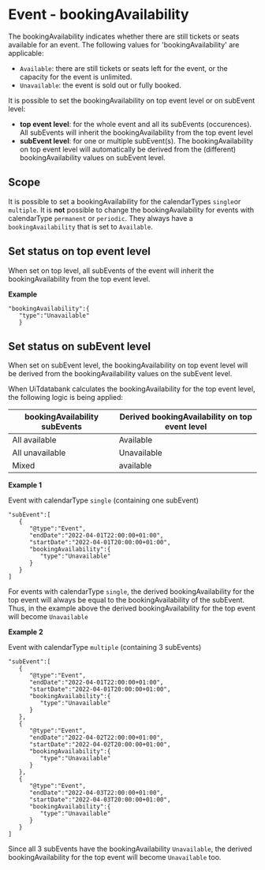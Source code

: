 ---
---

# Event - bookingAvailability

The bookingAvailability indicates whether there are still tickets or seats available for an event. The following values for 'bookingAvailability' are applicable:
* `Available`: there are still tickets or seats left for the event, or the capacity for the event is unlimited.
* `Unavailable`: the event is sold out or fully booked.

It is possible to set the bookingAvailability on top event level or on subEvent level:
* **top event level**: for the whole event and all its subEvents (occurences). All subEvents will inherit the bookingAvailability from the top event level
* **subEvent level**: for one or multiple subEvent(s). The bookingAvailability on top event level will automatically be derived from the (different) bookingAvailability values on subEvent level.

## Scope

It is possible to set a bookingAvailability for the calendarTypes `single`or `multiple`. 
It is **not** possible to change the bookingAvailability for events with calendarType `permanent` or `periodic`. They always have a `bookingAvailability` that is set to `Available`.

## Set status on top event level

When set on top level, all subEvents of the event will inherit the bookingAvailability from the top event level.

**Example**

```
"bookingAvailability":{
   "type":"Unavailable"
   }
```

## Set status on subEvent level

When set on subEvent level, the bookingAvailability on top event level will be derived from the bookingAvailability values on the subEvent level.

When UiTdatabank calculates the bookingAvailability for the top event level, the following logic is being applied:

| bookingAvailability subEvents | Derived bookingAvailability on top event level |
| ------------- | ---------------- | 
| All available | Available | 
| All unavailable | Unavailable | 
| Mixed | available | 


**Example 1**

Event with calendarType `single` (containing one subEvent)

```
"subEvent":[
   {
      "@type":"Event",
      "endDate":"2022-04-01T22:00:00+01:00",
      "startDate":"2022-04-01T20:00:00+01:00",
      "bookingAvailability":{
         "type":"Unavailable"
      }
   }
]
```
For events with calendarType `single`, the derived bookingAvailability for the top event will always be equal to the bookingAvailability of the subEvent. Thus, in the example above the derived bookingAvailability for the top event will become `Unavailable`

**Example 2**

Event with calendarType `multiple` (containing 3 subEvents)

```
"subEvent":[
   {
      "@type":"Event",
      "endDate":"2022-04-01T22:00:00+01:00",
      "startDate":"2022-04-01T20:00:00+01:00",
      "bookingAvailability":{
         "type":"Unavailable"
      }
   },
   {
      "@type":"Event",
      "endDate":"2022-04-02T22:00:00+01:00",
      "startDate":"2022-04-02T20:00:00+01:00",
      "bookingAvailability":{
         "type":"Unavailable"
      }
   },
   {
      "@type":"Event",
      "endDate":"2022-04-03T22:00:00+01:00",
      "startDate":"2022-04-03T20:00:00+01:00",
      "bookingAvailability":{
         "type":"Unavailable"
      }
   }
]
```
Since all 3 subEvents have the bookingAvailability `Unavailable`, the derived bookingAvailability for the top event will become `Unavailable` too.
